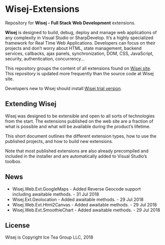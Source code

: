 Wisej-Extensions
====

Repository for __Wisej - Full Stack Web Development__ extensions.

__Wisej__ is designed to build, debug, deploy and manage web applications of any complexity in Visual Studio or SharpDevelop. It’s a highly specialized framework for Real Time Web Applications. Developers can focus on their projects and don’t worry about HTML, state management, backend services, callbacks, ajax panels, synchronization, DOM, CSS, JavaScript, security, authentication, concurrency...

This repository groups the content of all extensions found on [Wisej site](https://wisej.com/extensions/). This repository is updated more frequently than the source code at Wisej site.

Developers new to Wisej should install [Wisej trial version](https://wisej.com/#buy).

## Extending Wisej

Wisej was designed to be extensible and open to all sorts of technologies from the start. The extensions published on the web site are a fraction of what is possible and what will be available during the product’s lifetime.

This short document outlines the different extension types, how to use the published projects, and how to build new extensions.

Note that most published extensions are also already precompiled and included in the installer and are automatically added to Visual Studio’s toolbox.

## News

* Wisej.Web.Ext.GoogleMaps - Added Reverse Geocode support including awaitable methods. - 31 Jul 2018
* Wisej.Ext.Geolocation - Added awaitable methods. - 29 Jul 2018
* Wisej.Web.Ext.Html2Canvas - Added awaitable methods. - 29 Jul 2018
* Wisej.Web.Ext.SmoothieChart - Added awaitable methods. - 29 Jul 2018

License
-------
Wisej is Copyright Ice Tea Group LLC, 2018
